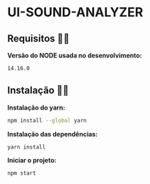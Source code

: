 # UI-SOUND-ANALYZER

## Requisitos 🐱‍👤

**Versão do NODE usada no desenvolvimento:**

```bash
14.16.0
```

## Instalação 🐱‍💻

**Instalação do yarn:**

```bash
npm install --global yarn
```

**Instalação das dependências:**

```bash
yarn install
```

**Iniciar o projeto:**

```bash
npm start
```